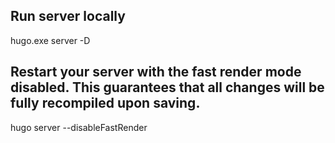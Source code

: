 ## Run server locally
hugo.exe server -D

## Restart your server with the fast render mode disabled. This guarantees that all changes will be fully recompiled upon saving.
hugo server --disableFastRender